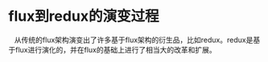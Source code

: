 # flux到redux的演变过程
    从传统的flux架构演变出了许多基于flux架构的衍生品，比如redux。redux是基于flux进行演化的，并在flux的基础上进行了相当大的改革和扩展。
